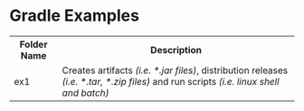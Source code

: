 # Gradle Examples

<table>
<tr>
  <th>Folder Name</th>
  <th>Description</th>
</tr>
<tr>
  <td>ex1</td>
  <td>Creates artifacts <em>(i.e. *.jar files)</em>, distribution releases <em>(i.e. *.tar, *.zip files)</em> and run scripts <em>(i.e. linux shell and batch)</em></td>
</tr>
</table>
